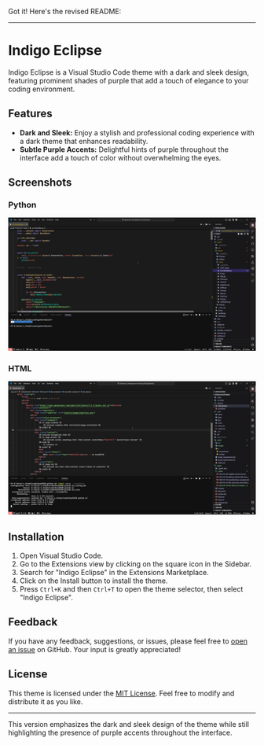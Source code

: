 Got it! Here's the revised README:

---

# Indigo Eclipse

Indigo Eclipse is a Visual Studio Code theme with a dark and sleek design, featuring prominent shades of purple that add a touch of elegance to your coding environment.

## Features

- **Dark and Sleek:** Enjoy a stylish and professional coding experience with a dark theme that enhances readability.
- **Subtle Purple Accents:** Delightful hints of purple throughout the interface add a touch of color without overwhelming the eyes.

## Screenshots
### Python
<img 
    src="https://raw.githubusercontent.com/bsod2528/indigo-eclipse/master/screenshots/python.png" 
    alt="html_screenshots"
/>

### HTML
<img 
    src="https://raw.githubusercontent.com/bsod2528/indigo-eclipse/master/screenshots/html.png" 
    alt="html_screenshots"
/>

## Installation

1. Open Visual Studio Code.
2. Go to the Extensions view by clicking on the square icon in the Sidebar.
3. Search for "Indigo Eclipse" in the Extensions Marketplace.
4. Click on the Install button to install the theme.
5. Press `Ctrl+K` and then `Ctrl+T` to open the theme selector, then select "Indigo Eclipse".

## Feedback

If you have any feedback, suggestions, or issues, please feel free to [open an issue](https://github.com/bsod2528/indigo-eclipse/issues) on GitHub. Your input is greatly appreciated!

## License

This theme is licensed under the [MIT License](LICENSE). Feel free to modify and distribute it as you like.

---

This version emphasizes the dark and sleek design of the theme while still highlighting the presence of purple accents throughout the interface.